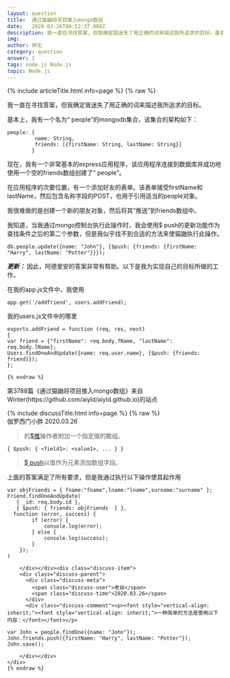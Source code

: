```yaml
---
layout: question
title:  通过猫鼬将项目推入mongo数组
date:   2020-03-26T08:52:37.000Z
description: 我一直在寻找答案，但我确定我迷失了用正确的词来描述我所追求的目标。基本上，我有一个名为“ people”的mongodb集合，该集合的架构如下： ...
img: 
author: 神无
category: question
answer: 2
tags: node.js Node.js
topic: Node.js
---
```

<div class="article-root">
  <div class="article">
    {% include articleTitle.html info=page %}
    {% raw %}
    <div class="article-content"><p><font style="vertical-align: inherit;"><font style="vertical-align: inherit;">我一直在寻找答案，但我确定我迷失了用正确的词来描述我所追求的目标。</font></font></p>

<p><font style="vertical-align: inherit;"><font style="vertical-align: inherit;">基本上，我有一个名为“ people”的mongodb集合，该集合的架构如下： </font></font></p>

<pre><code>people: {<font></font>
         name: String, <font></font>
         friends: [{firstName: String, lastName: String}]<font></font>
        }<font></font>
</code></pre>

<p><font style="vertical-align: inherit;"><font style="vertical-align: inherit;">现在，我有一个非常基本的express应用程序，该应用程序连接到数据库并成功地使用一个空的friends数组创建了“ people”。</font></font></p>

<p><font style="vertical-align: inherit;"><font style="vertical-align: inherit;">在应用程序的次要位置，有一个添加好友的表单。</font><font style="vertical-align: inherit;">该表单接受firstName和lastName，然后包含名称字段的POST，也用于引用适当的people对象。</font></font></p>

<p><font style="vertical-align: inherit;"><font style="vertical-align: inherit;">我很难做的是创建一个新的朋友对象，然后将其“推送”到friends数组中。</font></font></p>

<p><font style="vertical-align: inherit;"><font style="vertical-align: inherit;">我知道，当我通过mongo控制台执行此操作时，我会使用$ push的更新功能作为查找条件之后的第二个参数，但是我似乎找不到合适的方法来使猫鼬执行此操作。</font></font></p>

<pre><code>db.people.update({name: "John"}, {$push: {friends: {firstName: "Harry", lastName: "Potter"}}});
</code></pre>

<p><strong><em><font style="vertical-align: inherit;"><font style="vertical-align: inherit;">更新：</font></font></em></strong><font style="vertical-align: inherit;"><font style="vertical-align: inherit;"> 
因此，阿德里安的答案非常有帮助。</font><font style="vertical-align: inherit;">以下是我为实现自己的目标所做的工作。</font></font></p>

<p><font style="vertical-align: inherit;"><font style="vertical-align: inherit;">在我的app.js文件中，我使用</font></font></p>

<pre><code>app.get('/addfriend', users.addFriend);
</code></pre>

<p><font style="vertical-align: inherit;"><font style="vertical-align: inherit;">我的users.js文件中的哪里</font></font></p>

<pre><code>exports.addFriend = function (req, res, next)<font></font>
{<font></font>
var friend = {"firstName": req.body.fName, "lastName": req.body.lName};<font></font>
Users.findOneAndUpdate({name: req.user.name}, {$push: {friends: friend}});<font></font>
};<font></font>
</code></pre></div>
    {% endraw %}
  </div>
  <p class="winter_mark">第3788篇《通过猫鼬将项目推入mongo数组》来自Winter(https://github.com/aiyld/aiyld.github.io)的站点</p>
  <div class="discuss-wrapper">
    {% include discussTitle.html info=page %}
    {% raw %}
    <div class="discuss-list">
    <div class="discuss-item">
        <div class="discuss-parent">
          <div class="discuss-meta">
            <span class="discuss-user">伽罗西门小胖</span>
            <span class="discuss-time">2020.03.26</span>
          </div>
          <div class="discuss-comment"><blockquote>
  <p><font style="vertical-align: inherit;"><font style="vertical-align: inherit;">的</font></font><a href="https://docs.mongodb.com/manual/reference/operator/update/push/#up._S_push" rel="noreferrer"><font style="vertical-align: inherit;"><font style="vertical-align: inherit;">$推</font></font></a><font style="vertical-align: inherit;"><font style="vertical-align: inherit;">操作者附加一个指定值的数组。</font></font></p>
</blockquote>

<pre><code>{ $push: { &lt;field1&gt;: &lt;value1&gt;, ... } }
</code></pre>

<blockquote>
  <p><a href="https://docs.mongodb.com/manual/reference/operator/update/push/#up._S_push" rel="noreferrer"><font style="vertical-align: inherit;"><font style="vertical-align: inherit;">$ push</font></font></a><font style="vertical-align: inherit;"><font style="vertical-align: inherit;">以值作为元素添加数组字段。</font></font></p>
</blockquote>

<p><font style="vertical-align: inherit;"><font style="vertical-align: inherit;">上面的答案满足了所有要求，但是我通过执行以下操作使其起作用</font></font></p>

<pre><code>var objFriends = { fname:"fname",lname:"lname",surname:"surname" };<font></font>
Friend.findOneAndUpdate(<font></font>
   { _id: req.body.id }, <font></font>
   { $push: { friends: objFriends  } },<font></font>
  function (error, success) {<font></font>
        if (error) {<font></font>
            console.log(error);<font></font>
        } else {<font></font>
            console.log(success);<font></font>
        }<font></font>
    });<font></font>
)<font></font>
</code></pre></div>
        </div></div><div class="discuss-item">
        <div class="discuss-parent">
          <div class="discuss-meta">
            <span class="discuss-user">老丝</span>
            <span class="discuss-time">2020.03.26</span>
          </div>
          <div class="discuss-comment"><p><font style="vertical-align: inherit;"><font style="vertical-align: inherit;">一种简单的方法是使用以下内容：</font></font></p>

<pre><code>var John = people.findOne({name: "John"});<font></font>
John.friends.push({firstName: "Harry", lastName: "Potter"});<font></font>
John.save();<font></font>
</code></pre></div>
        </div></div>
    </div>
    {% endraw %}
  </div>
<div>
